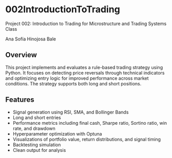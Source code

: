 # 002IntroductionToTrading
Project 002: Introduction to Trading for Microstructure and Trading Systems Class


Ana Sofía Hinojosa Bale

## Overview

This project implements and evaluates a rule-based trading strategy using Python. It focuses on detecting price reversals through technical indicators and optimizing entry logic for improved performance across market conditions. The strategy supports both long and short positions.

## Features

- Signal generation using RSI, SMA, and Bollinger Bands
- Long and short entries
- Performance metrics including final cash, Sharpe ratio, Sortino ratio, win rate, and drawdown
- Hyperparameter optimization with Optuna
- Visualizations of portfolio value, return distributions, and signal timing
- Backtesting simulation
- Clean output for analysis
